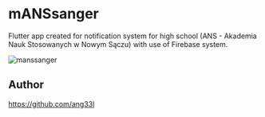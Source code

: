# mANSsanger

Flutter app created for notification system for high school (ANS - Akademia Nauk Stosowanych w Nowym Sączu) with use of Firebase system.

![manssanger](https://github.com/ang33l/mANSsanger/assets/45952400/6f1e9992-2394-4f18-82d5-58ec1a0aa922)

## Author

https://github.com/ang33l

